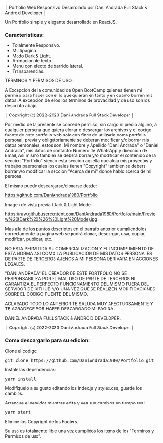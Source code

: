 │ Portfolio Web Responsivo Desarrolado por Dani Andrada Full Stack & Android Developer │

Un Portfolio simple y elegante desarrollado en ReactJS. 

### Caracteristicas:

- Totalmente Responsivo.
- Multipagina.
- Modo Dark & Light.
- Animacion de texto.
- Menu con efecto de barrido lateral.
- Transparencias.

TERMINOS Y PERMISOS DE USO :

A Excepcion de la comunidad de Open BootCamp quienes tienen mi permiso para hacer con el lo que quieran en tanto y en cuanto borren mis datos.
A excepcion de ellos los terminos de provacidad y de uso son los descripto abajo.

│ Copyright (c) 2022-2023 Dani Andrada Full Stack Developer │

Por medio de la presente se concede permiso, sin cargo ni precio alguno, a cualquier persona 
que quiera clonar o descargar los archivos y el codigo fuente de este portfolio web solo con 
fines de utilizarlo como portfolio personal, previa y obligatoriamente se deberan modificar 
y/o borrar mis datos personales, estos son: Mi nombre y Apellido "Dani Andrada" o "Daniel Andrada", 
mis datos de contacto: Numero de WhatsApp y direccion de Email, Asi mismo tambien se debera borrar 
y/o modificar el contenido de la seccion "Portfolio" siendo esta seccion aquella que aloja mis proyectos 
y trabajos paersonales los cuales tienen "Copyright" tambien se debera borrar y/o modificar la seccion 
"Acerca de mi" donde hablo acerca de mi persona.

El mismo puede descargarse/clonarse desde:

https://github.com/DaniAndrada1980/Portfolio

Imagen de vista previa (Dark & Light Mode)

https://raw.githubusercontent.com/DaniAndrada1980/Portfolio/main/Preview%20(Dark%20%26%20Light%20Mode).jpg

Mas alla de los puntos descriptos en el parrafo anterior cumpliendolos correctamente la pagina web 
se podrá clonar, descargar, usar, copiar, modificar, publicar, etc.

NO ESTA PERMITIDA SU COMERCIALIZACION Y EL INCUMPLIMIENTO DE ESTA NORMA ASI COMO LA PUBLICACION DE 
MIS DATOS PERSONALES DE PARTE DE TERCEROS AJENOS A MI PERSONA DERIVARA EN ACCIONES LEGALES.

"DANI ANDRADA" EL CREADOR DE ESTE PORTFOLIO NO SE RESPONSABILIZA POR EL MAL USO DE PARTE DE TERCEROS NI
GARANTIZA EL PERFECTO FUNCIONAMIENTO DEL MISMO FUERA DEL SERVIDOR DE GITHUB Y/O UNA VEZ QUE SE REALIZEN 
MODIFICACIONES SOBRE EL CODIGO FUENTE DEL MISMO.

ACLARADO TODO LO ANTERIOR TE SALUDA MUY AFECTUOSAMENTE Y TE AGRADECE POR HABER DESCARGADO MI PAGINA:

DANIEL ANDRADA FULL STACK & ANDROID DEVELOPER.


│ Copyright (c) 2022-2023 Dani Andrada Full Stack Developer │


### Como descargarlo para su edicion:

Clone el codigo:

 <pre>git clone https://github.com/DaniAndrada1980/Portfolio.git</pre>
 
Instale las dependencias:

<pre>yarn install</pre>

Modifiquelo a su gusto editando los index.js y styles.css, guarde los cambios.

Arranque el servidor mientras edita y vea sus cambios en tiempo real.

<pre>yarn start</pre>

Elimine los Copyright de los Footers.

Su uso es totalmente libre una vez cumplidos los items de los "Terminos y Permisos de uso".




